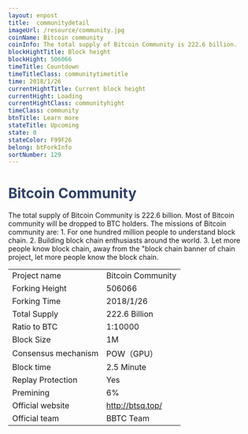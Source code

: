 ```yaml
---
layout: enpost
title:  communitydetail
imageUrl: /resource/community.jpg
coinName: Bitcoin community
coinInfo: The total supply of Bitcoin Community is 222.6 billion.
blockHightTitle: Block height
blockHight: 506066
timeTitle: Countdown
timeTitleClass: communitytimetitle
time: 2018/1/26
currentHightTitle: Current block height
currentHight: Loading
currentHightClass: communityhight
timeClass: community
btnTitle: Learn more
stateTitle: Upcoming
state: 0
stateColor: F99F26
belong: btForkInfo
sortNumber: 129
---
```

<h1 style="color: #2F416A">Bitcoin Community</h1>
<p>The total supply of Bitcoin Community is 222.6 billion. Most of Bitcoin community will be dropped to BTC holders. The missions of Bitcoin community are: 1. For one hundred million people to understand block chain. 2. Building block chain enthusiasts around the world. 3. Let more people know block chain, away from the "block chain banner of chain project, let more people know the block chain.
</p>
<table class="center">
  <tbody>
    <tr>
        <td class="tablehalf">Project name</td>
        <td class="tablehalf">Bitcoin Community</td>
    </tr>
    <tr>
        <td>Forking Height</td>
        <td>506066</td>
    </tr>
    <tr>
        <td>Forking Time</td>
        <td>2018/1/26</td>
    </tr>
    <tr>
        <td>Total Supply</td>
        <td>222.6 Billion</td>
    </tr>
    <tr>
        <td>Ratio to BTC</td>
        <td>1:10000</td>
    </tr>
    <tr>
        <td>Block Size</td>
        <td>1M</td>
    </tr>
    <tr>
        <td>Consensus mechanism</td>
        <td>POW（GPU）</td>
    </tr>
    <tr>
        <td>Block time</td>
        <td>2.5 Minute</td>
    </tr>
    <tr>
        <td>Replay Protection</td>
        <td>Yes</td>
    </tr>
    <tr>
        <td>Premining</td>
        <td>6%</td>
    </tr>
    <tr>
        <td>Official website</td>
        <td><a href="http://btsq.top/" target="_blank">http://btsq.top/</a></td>
    </tr>
    <tr>
        <td>Official team</td>
        <td>BBTC Team</td>
    </tr>
  </tbody>
</table>